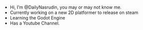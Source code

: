 - Hi, I’m @DailyNasrudin, you may or may not know me.
- Currently working on a new 2D platformer to release on steam
- Learning the Godot Engine
- Has a Youtube Channel.
